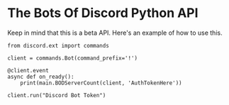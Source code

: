# The Bots Of Discord Python API
Keep in mind that this is a beta API. Here's an example of how to use this.

```import discord, main
from discord.ext import commands

client = commands.Bot(command_prefix='!')

@client.event
async def on_ready():
    print(main.BODServerCount(client, 'AuthTokenHere'))

client.run("Discord Bot Token")
```